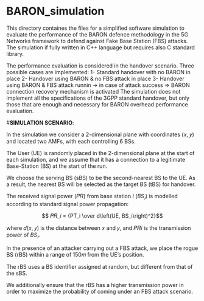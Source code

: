 # BARON_simulation

This directory containes the files for a simplified software simulation to evaluate the performance of the BARON defence methodology in the 5G Networks framework to defend against Fake Base Station (FBS) attacks.
The simulation if fully written in C++ language but requires also C standard library.

The performance evaluation is considered in the handover scenario.
Three possible cases are implemented:
  1- Standard handover with no BARON in place
  2- Handover using BARON & no FBS attack in place
  3- Handover using BARON & FBS attack runnin -> in case of attack success => BARON connection recovery mechanism is activated
The simulation does not implement all the specifications of the 3GPP standard handover, but only those that are enough and necessary for BARON overhead performance evaluation.


#**SIMULATION SCENARIO**:

In the simulation we consider a 2-dimensional plane with coordinates (𝑥, 𝑦) and located two AMFs, with each controlling 6 BSs.

The User (UE) is randomly placed in the 2-dimensional plane at the start of each simulation, and we assume that it has a connection to a legitimate Base-Station (BS)  at the start of the run.

We choose the serving BS (sBS) to be the second-nearest BS to the UE. As a result, the nearest BS will be selected as the target BS (tBS) for handover.

The received signal power (𝑃𝑅) from base station 𝑖 ($BS_𝑖$) is modelled according to standard signal power propagation:

$$ 𝑃𝑅_𝑖 = {PT_i \over d\left(UE, BS_i\right)^2}$$

where 𝑑(𝑥, 𝑦) is the distance between 𝑥 and 𝑦, and 𝑃𝑅𝑖 is the transmission power of $BS_𝑖$.

In the presence of an attacker carrying out a FBS attack, we place the rogue BS (rBS) within a range of 150𝑚 from the UE’s position.

The rBS uses a BS identifier assigned at random, but different from that of the sBS.

We additionally ensure that the rBS has a higher transmission power in order to maximize the probability of coming under an FBS attack scenario.
